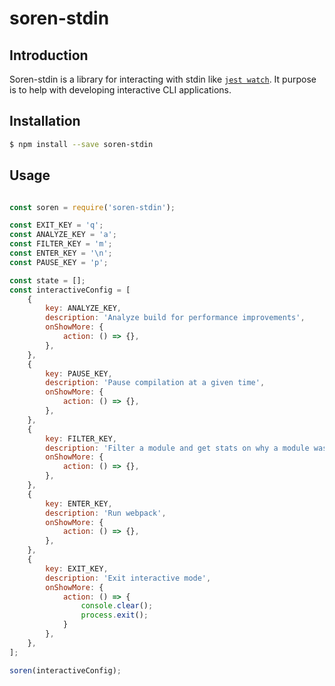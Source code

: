 # soren-stdin

## Introduction

Soren-stdin is a library for interacting with stdin like [`jest watch`](https://jestjs.io/docs/cli#running-from-the-command-line). It purpose is to help with developing interactive CLI applications.

## Installation

```sh
$ npm install --save soren-stdin
```

## Usage

```js

const soren = require('soren-stdin');

const EXIT_KEY = 'q';
const ANALYZE_KEY = 'a';
const FILTER_KEY = 'm';
const ENTER_KEY = '\n';
const PAUSE_KEY = 'p';

const state = [];
const interactiveConfig = [
    {
        key: ANALYZE_KEY,
        description: 'Analyze build for performance improvements',
        onShowMore: {
            action: () => {},
        },
    },
    {
        key: PAUSE_KEY,
        description: 'Pause compilation at a given time',
        onShowMore: {
            action: () => {},
        },
    },
    {
        key: FILTER_KEY,
        description: 'Filter a module and get stats on why a module was included',
        onShowMore: {
            action: () => {},
        },
    },
    {
        key: ENTER_KEY,
        description: 'Run webpack',
        onShowMore: {
            action: () => {},
        },
    },
    {
        key: EXIT_KEY,
        description: 'Exit interactive mode',
        onShowMore: {
            action: () => {
                console.clear();
                process.exit();
            }
        },
    },
];

soren(interactiveConfig);

```